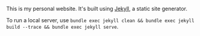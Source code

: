 This is my personal website. It's built using [Jekyll](https://jekyllrb.com/), a static site generator.

To run a local server, use `bundle exec jekyll clean && bundle exec jekyll build --trace && bundle exec jekyll serve`.